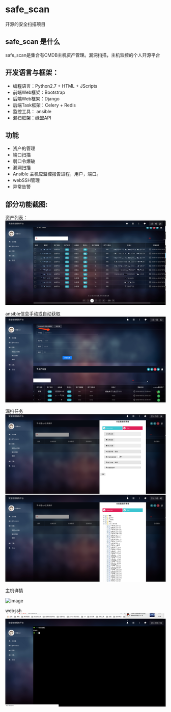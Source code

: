 # safe_scan
开源的安全扫描项目

## safe_scan 是什么
safe_scan是集合有CMDB主机资产管理。漏洞扫描，主机监控的个人开源平台

## 开发语言与框架：
 * 编程语言：Python2.7 + HTML + JScripts
 * 前端Web框架：Bootstrap
 * 后端Web框架：Django
 * 后端Task框架：Celery + Redis
 * 监控工具： ansible
 * 漏扫框架：绿盟API
 
 
## 功能

* 资产的管理
* 端口扫描
* 弱口令爆破
* 漏洞扫描
* Ansible 主机应监控报告进程，用户，端口。
* webSSH管理
* 异常告警




## 部分功能截图:
资产列表：
![image](./read/assets.png)

ansible信息手动或自动获取
![image](./read/ansible.png)


漏扫任务
![image](./read/绿盟1.png)
![image](./read/绿盟2.png)


主机详情

![image](./read/test.png)


webssh
![image](./read/ssh2.png)

